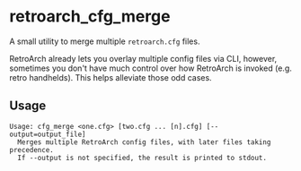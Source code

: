 # retroarch_cfg_merge

A small utility to merge multiple `retroarch.cfg` files.

RetroArch already lets you overlay multiple config files via CLI, however, sometimes you don't have much control over how RetroArch is invoked (e.g. retro handhelds). This helps alleviate those odd cases.

## Usage
```
Usage: cfg_merge <one.cfg> [two.cfg ... [n].cfg] [--output=output_file]
  Merges multiple RetroArch config files, with later files taking precedence.
  If --output is not specified, the result is printed to stdout.
```
